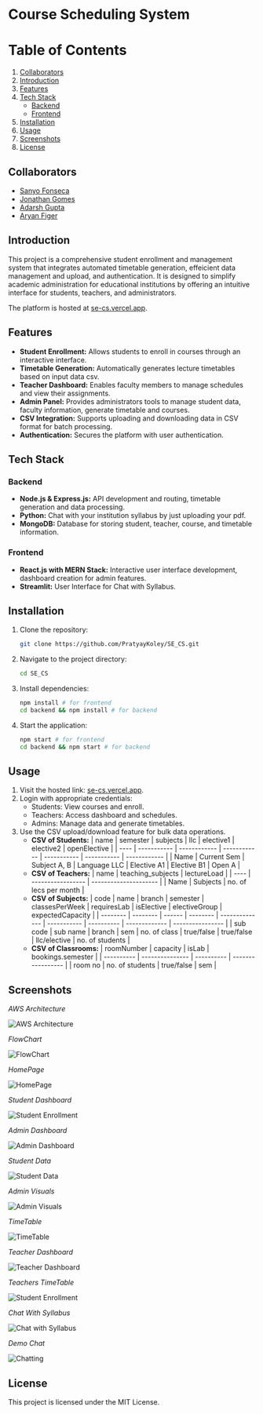 # Course Scheduling System

# Table of Contents

1. [Collaborators](#collaborators)
2. [Introduction](#introduction)
3. [Features](#features)
4. [Tech Stack](#tech-stack)
   * [Backend](#backend)
   * [Frontend](#frontend)
5. [Installation](#installation)
6. [Usage](#usage)
7. [Screenshots](#screenshots)
8. [License](#license)

## Collaborators

- [Sanyo Fonseca](https://github.com/sAnyo08)
- [Jonathan Gomes](https://github.com/JonathanJourney99)
- [Adarsh Gupta](https://github.com/bugsnotallowed)
- [Aryan Figer](https://github.com/aryanfiger)

## Introduction

This project is a comprehensive student enrollment and management system that integrates automated timetable generation, effeicient data management and upload, and authentication. It is designed to simplify academic administration for educational institutions by offering an intuitive interface for students, teachers, and administrators.

The platform is hosted at [se-cs.vercel.app](https://se-cs.vercel.app).

## Features

- **Student Enrollment:** Allows students to enroll in courses through an interactive interface.
- **Timetable Generation:** Automatically generates lecture timetables based on input data csv.
- **Teacher Dashboard:** Enables faculty members to manage schedules and view their assignments.
- **Admin Panel:** Provides administrators tools to manage student data, faculty information, generate timetable and courses.
- **CSV Integration:** Supports uploading and downloading data in CSV format for batch processing.
- **Authentication:** Secures the platform with user authentication.

## Tech Stack

### Backend

- **Node.js & Express.js:** API development and routing, timetable generation and data processing.
- **Python:** Chat with your institution syllabus by just uploading your pdf.
- **MongoDB:** Database for storing student, teacher, course, and timetable information.

### Frontend

- **React.js with MERN Stack:** Interactive user interface development, dashboard creation for admin features.
- **Streamlit:** User Interface for Chat with Syllabus.

## Installation

1. Clone the repository:
   ```bash
   git clone https://github.com/PratyayKoley/SE_CS.git
   ```
2. Navigate to the project directory:
   ```bash
   cd SE_CS
   ```
3. Install dependencies:
   ```bash
   npm install # for frontend
   cd backend && npm install # for backend
   ```
4. Start the application:
   ```bash
   npm start # for frontend
   cd backend && npm start # for backend
   ```

## Usage

1. Visit the hosted link: [se-cs.vercel.app](https://se-cs.vercel.app).
2. Login with appropriate credentials:
   - Students: View courses and enroll.
   - Teachers: Access dashboard and schedules.
   - Admins: Manage data and generate timetables.
3. Use the CSV upload/download feature for bulk data operations.
   - **CSV of Students:**
     | name | semester    | subjects     | llc          | elective1   | elective2   | openElective |
     | ---- | ----------- | ------------ | ------------ | ----------- | ----------- | ------------ |
     | Name | Current Sem | Subject A, B | Language LLC | Elective A1 | Elective B1 | Open A       |
   - **CSV of Teachers:**
     | name | teaching_subjects | lectureLoad           |
     | ---- | ----------------- | --------------------- |
     | Name | Subjects          | no. of lecs per month |
   - **CSV of Subjects:**
     | code     | name     | branch | semester | classesPerWeek | requiresLab | isElective | electiveGroup | expectedCapacity |
     | -------- | -------- | ------ | -------- | -------------- | ----------- | ---------- | ------------- | ---------------- |
     | sub code | sub name | branch | sem      | no. of class   | true/false  | true/false | llc/elective  | no. of students  |
   - **CSV of Classrooms:**
     | roomNumber | capacity        | isLab      | bookings.semester |
     | ---------- | --------------- | ---------- | ----------------- |
     | room no    | no. of students | true/false | sem               |

## Screenshots

*AWS Architecture*

![AWS Architecture](./assets/AWS_CS.png "AWS Architecture")

*FlowChart*

![FlowChart](./assets/FlowChart.png "FlowChart")

*HomePage*

![HomePage](./assets/Home.png "HomePage")

*Student Dashboard*

![Student Enrollment](./assets/Student_Enrollment.png)

*Admin Dashboard*

![Admin Dashboard](./assets/Admin_Dashboard.png)

*Student Data*

![Student Data](./assets/Student_Data.png)

*Admin Visuals*

![Admin Visuals](./assets/Admin_Visuals.png)

*TimeTable*

![TimeTable](./assets/TimeTable.png)

*Teacher Dashboard*

![Teacher Dashboard](./assets/Teacher_Dashboard.png)

*Teachers TimeTable*

![Student Enrollment](./assets/Teachers_TT.png)

*Chat With Syllabus*

![Chat with Syllabus](./assets/Chat_with_PDF.png)

*Demo Chat*

![Chatting](./assets/Demo_Chat.png)

## License

This project is licensed under the MIT License.
